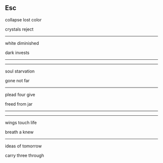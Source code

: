 ## Esc

collapse lost color

crystals reject

---

white diminished

dark invests

---
---

soul starvation

gone not far

---

plead four give

freed from jar

---
---

wings touch life

breath a knew

---

ideas of tomorrow

carry three through
